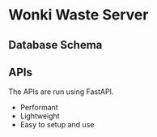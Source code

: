 # Wonki Waste Server

## Database Schema


## APIs

The APIs are run using FastAPI. 
- Performant
- Lightweight
- Easy to setup and use
